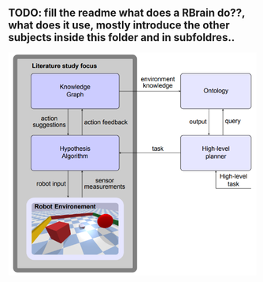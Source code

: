 ## TODO: fill the readme what does a RBrain do??, what does it use, mostly introduce the other subjects inside this folder and in subfoldres..


![Structure Robot Framework](../figures/thesis_focus_flowchart.png)
